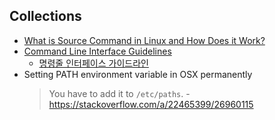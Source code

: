 
## Collections

- [What is Source Command in Linux and How Does it Work?](https://linuxhandbook.com/source-command/)
- [Command Line Interface Guidelines](https://clig.dev/)
  - [명령줄 인터페이스 가이드라인](https://clig.kr/)
- Setting PATH environment variable in OSX permanently
  > You have to add it to `/etc/paths`. - https://stackoverflow.com/a/22465399/26960115
